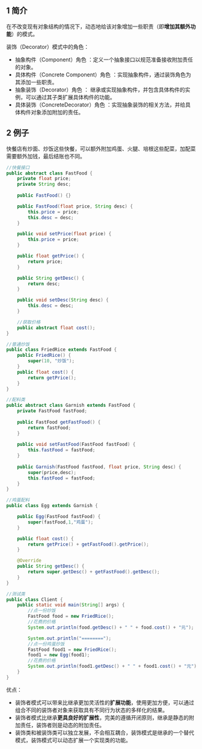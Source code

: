 ## 1 简介

在不改变现有对象结构的情况下，动态地给该对象增加一些职责（即**增加其额外功能**）的模式。

装饰（Decorator）模式中的角色：

- 抽象构件（Component）角色 ：定义一个抽象接口以规范准备接收附加责任的对象。
- 具体构件（Concrete Component）角色 ：实现抽象构件，通过装饰角色为其添加一些职责。
- 抽象装饰（Decorator）角色 ： 继承或实现抽象构件，并包含具体构件的实例，可以通过其子类扩展具体构件的功能。
- 具体装饰（ConcreteDecorator）角色 ：实现抽象装饰的相关方法，并给具体构件对象添加附加的责任。

## 2 例子

快餐店有炒面、炒饭这些快餐，可以额外附加鸡蛋、火腿、培根这些配菜，加配菜需要额外加钱，最后结账也不同。

```java
//快餐接口
public abstract class FastFood {
    private float price;
    private String desc;
    
    public FastFood() {}

    public FastFood(float price, String desc) {
        this.price = price;
        this.desc = desc;
    }

    public void setPrice(float price) {
        this.price = price;
    }

    public float getPrice() {
        return price;
    }

    public String getDesc() {
        return desc;
    }

    public void setDesc(String desc) {
        this.desc = desc;
    }

    //获取价格
    public abstract float cost();
}

//普通炒饭
public class FriedRice extends FastFood {
    public FriedRice() {
        super(10, "炒饭");
    }
    public float cost() {
        return getPrice();
    }
}

//配料类
public abstract class Garnish extends FastFood {
    private FastFood fastFood;
    
    public FastFood getFastFood() {
        return fastFood;
    }
    
    public void setFastFood(FastFood fastFood) {
        this.fastFood = fastFood;
    }
    
    public Garnish(FastFood fastFood, float price, String desc) {
        super(price,desc);
        this.fastFood = fastFood;
    }
}

//鸡蛋配料
public class Egg extends Garnish {

    public Egg(FastFood fastFood) {
        super(fastFood,1,"鸡蛋");
    }

    public float cost() {
        return getPrice() + getFastFood().getPrice();
    }

    @Override
    public String getDesc() {
        return super.getDesc() + getFastFood().getDesc();
    }
}

//测试类
public class Client {
    public static void main(String[] args) {
        //点一份炒饭
        FastFood food = new FriedRice();
        //花费的价格
        System.out.println(food.getDesc() + " " + food.cost() + "元");

        System.out.println("========");
        //点一份鸡蛋炒饭
        FastFood food1 = new FriedRice();
        food1 = new Egg(food1);
        //花费的价格
        System.out.println(food1.getDesc() + " " + food1.cost() + "元");
    }
}
```

优点：

- 装饰者模式可以带来比继承更加灵活性的**扩展功能**，使用更加方便，可以通过组合不同的装饰者对象来获取具有不同行为状态的多样化的结果。
- 装饰者模式比继承**更具良好的扩展性**，完美的遵循开闭原则，继承是静态的附加责任，装饰者则是动态的附加责任。
- 装饰类和被装饰类可以独立发展，不会相互耦合，装饰模式是继承的一个替代模式，装饰模式可以动态扩展一个实现类的功能。